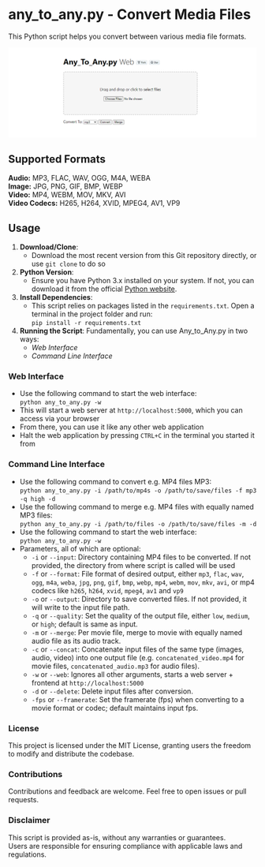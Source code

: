 # any_to_any.py - Convert Media Files

This Python script helps you convert between various media file formats.

![screenshot](./img/Any-to-Any-Web.png)

## Supported Formats
**Audio:** MP3, FLAC, WAV, OGG, M4A, WEBA<br> 
**Image:** JPG, PNG, GIF, BMP, WEBP<br>
**Video:** MP4, WEBM, MOV, MKV, AVI<br>
**Video Codecs:** H265, H264, XVID, MPEG4, AV1, VP9

## Usage
1. **Download/Clone**:
   - Download the most recent version from this Git repository directly, or use `git clone` to do so
2. **Python Version**:
   - Ensure you have Python 3.x installed on your system. If not, you can download it from the official [Python website](https://www.python.org/downloads/).
3. **Install Dependencies**:
   - This script relies on packages listed in the `requirements.txt`. Open a terminal in the project folder and run:<br>`pip install -r requirements.txt`
4. **Running the Script**:
   Fundamentally, you can use Any_to_Any.py in two ways:
   - *Web Interface*
   - *Command Line Interface*

### Web Interface
   - Use the following command to start the web interface:<br>`python any_to_any.py -w`
   - This will start a web server at `http://localhost:5000`, which you can access via your browser
   - From there, you can use it like any other web application
   - Halt the web application by pressing `CTRL+C` in the terminal you started it from

### Command Line Interface
 - Use the following command to convert e.g. MP4 files MP3:<br>`python any_to_any.py -i /path/to/mp4s -o /path/to/save/files -f mp3 -q high -d`
 - Use the following command to merge e.g. MP4 files with equally named MP3 files:<br>`python any_to_any.py -i /path/to/files -o /path/to/save/files -m -d`
 - Use the following command to start the web interface:<br>`python any_to_any.py -w`
 - Parameters, all of which are optional:
   - `-i` or `--input`: Directory containing MP4 files to be converted. If not provided, the directory from where script is called will be used
   - `-f` or `--format`: File format of desired output, either `mp3`, `flac`, `wav`, `ogg`, `m4a`, `weba`, `jpg`, `png`, `gif`, `bmp`, `webp`, `mp4`, `webm`, `mov`, `mkv`, `avi`, or mp4 codecs like `h265`, `h264`, `xvid`, `mpeg4`, `av1` and `vp9`
   - `-o` or `--output`: Directory to save converted files. If not provided, it will write to the input file path.
   - `-q` or `--quality`: Set the quality of the output file, either `low`, `medium`, or `high`; default is same as input.
   - `-m` or `--merge`: Per movie file, merge to movie with equally named audio file as its audio track.
   - `-c` or `--concat`: Concatenate input files of the same type (images, audio, video) into one output file (e.g. `concatenated_video.mp4` for movie files, `concatenated_audio.mp3` for audio files).
   - `-w` or `--web`: Ignores all other arguments, starts a web server + frontend at `http://localhost:5000`
   - `-d` or `--delete`: Delete input files after conversion.
   - `-fps` or `--framerate`: Set the framerate (fps) when converting to a movie format or codec; default maintains input fps.

### License
This project is licensed under the MIT License, granting users the freedom to modify and distribute the codebase.

### Contributions
Contributions and feedback are welcome. Feel free to open issues or pull requests.

### Disclaimer
This script is provided as-is, without any warranties or guarantees.<br>
Users are responsible for ensuring compliance with applicable laws and regulations.

